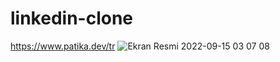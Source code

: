 # linkedin-clone
https://www.patika.dev/tr
![Ekran Resmi 2022-09-15 03 07 08](https://user-images.githubusercontent.com/102370994/190284442-dd31226a-b0f0-4380-9d27-771f4f52f0ff.png)
